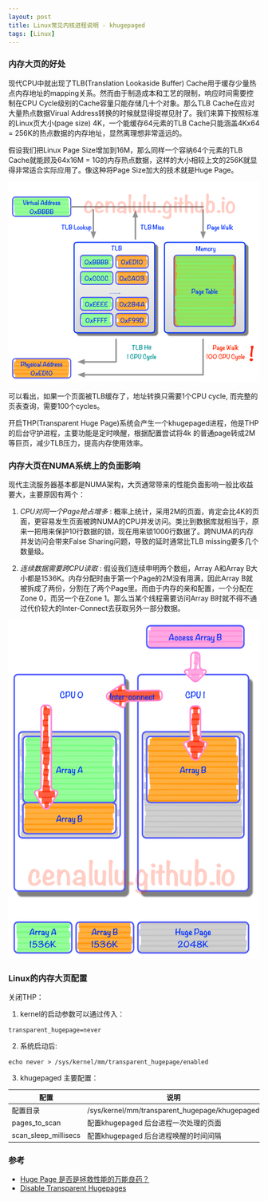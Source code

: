 ```yaml
---
layout: post
title: Linux常见内核进程说明 - khugepaged
tags: [Linux]
---
```


### 内存大页的好处

现代CPU中就出现了TLB(Translation Lookaside Buffer) Cache用于缓存少量热点内存地址的mapping关系。然而由于制造成本和工艺的限制，响应时间需要控制在CPU Cycle级别的Cache容量只能存储几十个对象。那么TLB Cache在应对大量热点数据Virual Address转换的时候就显得捉襟见肘了。我们来算下按照标准的Linux页大小(page size) 4K，一个能缓存64元素的TLB Cache只能涵盖4Kx64 = 256K的热点数据的内存地址，显然离理想非常遥远的。

假设我们把Linux Page Size增加到16M，那么同样一个容纳64个元素的TLB Cache就能顾及64x16M = 1G的内存热点数据，这样的大小相较上文的256K就显得非常适合实际应用了。像这种将Page Size加大的技术就是Huge Page。

![image](https://raw.githubusercontent.com/luohao-brian/luohao-brian.github.io/master/img/posts-2019/tlb_lookup.png)

可以看出，如果一个页面被TLB缓存了，地址转换只需要1个CPU cycle, 而完整的页表查询，需要100个cycles。

开启THP(Transparent Huge Page)系统会产生一个khugepaged进程，他是THP的后台守护进程，主要功能是定时唤醒，根据配置尝试将4k 的普通page转成2M等巨页，减少TLB压力，提高内存使用效率。

### 内存大页在NUMA系统上的负面影响

现代主流服务器基本都是NUMA架构，大页通常带来的性能负面影响一般比收益要大，主要原因有两个：

1. *CPU对同一个Page抢占增多* : 概率上统计，采用2M的页面，肯定会比4K的页面，更容易发生页面被跨NUMA的CPU并发访问。类比到数据库就相当于，原来一把用来保护10行数据的锁，现在用来锁1000行数据了。跨NUMA的内存并发访问会带来False Sharing问题，导致的延时通常比TLB missing要多几个数量级。

2. *连续数据需要跨CPU读取* : 假设我们连续申明两个数组，Array A和Array B大小都是1536K。内存分配时由于第一个Page的2M没有用满，因此Array B就被拆成了两份，分割在了两个Page里。而由于内存的亲和配置，一个分配在Zone 0，而另一个在Zone 1。那么当某个线程需要访问Array B时就不得不通过代价较大的Inter-Connect去获取另外一部分数据。

![image](https://raw.githubusercontent.com/luohao-brian/luohao-brian.github.io/master/img/posts-2019/false_sharing.png)

### Linux的内存大页配置

关闭THP：

1. kernel的启动参数可以通过传入：

```
transparent_hugepage=never
```

2. 系统启动后:
```
echo never > /sys/kernel/mm/transparent_hugepage/enabled
```

3. khugepaged 主要配置：

配置 | 说明
---|---
配置目录 | /sys/kernel/mm/transparent_hugepage/khugepaged
pages_to_scan | 配置khugepaged 后台进程一次处理的页面
scan_sleep_millisecs | 配置khugepaged 后台进程唤醒的时间间隔

### 参考

* [Huge Page 是否是拯救性能的万能良药？](http://cenalulu.github.io/linux/huge-page-on-numa/)
* [Disable Transparent Hugepages](https://blog.nelhage.com/post/transparent-hugepages/)

